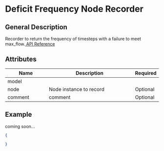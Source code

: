 # Deficit Frequency Node Recorder

## General Description

Recorder to return the frequency of timesteps with a failure to meet max\_flow.[ ](https://pywr.github.io/pywr-docs/master/api/generated/pywr.recorders.NumpyArrayNodeCurtailmentRatioRecorder.html)[API Reference](https://pywr.github.io/pywr-docs/master/api/generated/pywr.recorders.DeficitFrequencyNodeRecorder.html)

## Attributes

<table><thead><tr><th width="155">Name</th><th width="395">Description</th><th>Required</th></tr></thead><tbody><tr><td>model</td><td></td><td></td></tr><tr><td>node</td><td>Node instance to record</td><td>Optional</td></tr><tr><td>comment</td><td>comment</td><td>Optional</td></tr></tbody></table>

## Example

coming soon...

```json
{

}
```
